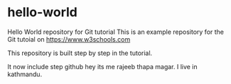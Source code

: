 # hello-world
Hello World repository for Git tutorial
This is an example repository for the Git tutoial on https://www.w3schools.com

This repository is built step by step in the tutorial.

It now include step github 
hey its me rajeeb thapa magar.
I live in kathmandu.

